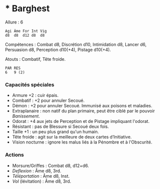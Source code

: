 # * Barghest

Allure : 6

	Agi	Âme	For	Int	Vig
	d8	d8	d12	d8	d8

Compétences : Combat d8, Discrétion d10, Intimidation d8, Lancer d6, Persuasion d8, Perception d10(+4), Pistage d10(+4).

Atouts : Combatif, Tête froide.

	PAR	RES
	6	9 (2)

### Capacités spéciales
- Armure +2 : cuir épais.
- Combatif : +2 pour annuler Secoué.
- Démon : +2 pour annuler Secoué. Immunisé aux poisons et maladies.
- Extraplanaire : non natif du plan primaire, peut être ciblé par le pouvoir _Banissement_.
- Odorat : +4 aux jets de Perception et de Pistage impliquant l'odorat.
- Résistant : pas de Blessure si Secoué deux fois.
- Taille +1 : un peu plus grand qu'un humain.
- Tête froide : agit sur la meilleure de deux cartes d’Initiative.
- Vision nocturne : ignore les malus liés à la Pénombre et à l'Obscurité.

### Actions
- Morsure/Griffes : Combat d8, d12+d6.
- _Deflexion_ : Âme d8, 3rd.
- _Téléportation_ : Âme d8, Inst.
- _Vol_ (lévitation) : Âme d8, 3rd.
